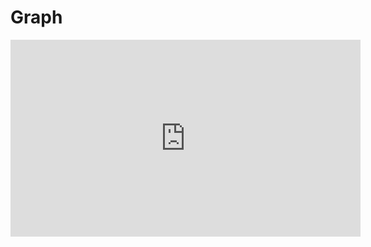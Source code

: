 # Graph

<iframe width="560" height="315" src="https://www.youtube.com/embed/2_Uuixtc5i0" title="YouTube video player" frameborder="0" allow="accelerometer; autoplay; clipboard-write; encrypted-media; gyroscope; picture-in-picture; web-share" allowfullscreen></iframe>